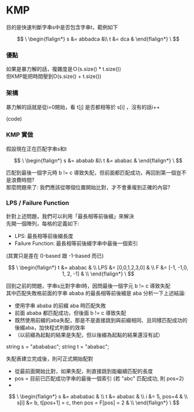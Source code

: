 # KMP
目的是快速判斷字串s中是否包含字串t，範例如下 

$$
\
\begin{flalign*}
s &= abbadca &\\
t &= dca &
\end{flalign*}
\
$$

### 優點
如果是暴力解的話，複雜度是Ｏ(s.size() * t.size()) <br>
但KMP能把時間壓到O(s.size() + t.size()) <br>

### 架構
暴力解的話就是從i=0開始，看 t[j] 是否都相等於 s[i] ，沒有的話i++

(code)

### KMP 實做
假設現在正在匹配字串s和t 

$$
\
\begin{flalign*}
s &= ababab &\\
t &= ababac &
\end{flalign*}
\
$$

匹配到最後一個字元時 b != c 導致失配，但前面都匹配成功，再回到第一個豈不是浪費時間? <br>
那麼問題來了: 我們應該從哪個位置開始比對，才不會重複到正確的內容?

### LPS / Failure Function
針對上述問題，我們可以利用「最長相等前後綴」來解決 <br>
先開一個陣列，每格的定義如下:
- LPS: 最長相等前後綴長度
- Failure Function: 最長相等前後綴字串中最後一個索引 <br>

(其實只是差在 0-based 跟 -1-based 而已)

$$
\
\begin{flalign*}
t &= ababac & \\
LPS &=  [0,0,1,2,3,0] & \\
F &=  [-1, -1,0, 1, 2, -1] & \\
\end{flalign*}
\
$$

回到之前的問題，字串s比對字串t時，因問最後一個字元 b != c 導致失配 <br>
其中匹配失敗格前面的字串 ababa 的最長相等前後綴是 aba 
分析一下上述結論:
- 使用字串 ababa 的前綴 aba 時匹配失敗 
- 前面 ababa 都匹配成功，但後面 b != c 導致失配
- 既然使用前綴的aba失配，那是不是直接跳到與前綴相同、且同樣匹配成功的後綴aba，加快程式判斷的效率
- （以前綴為起點的結果是失配，但以後綴為起點的結果還沒有試）
<!--（依照匹配結果看，直接以後綴為起點匹配也沒有問題）
- （所以直接移就對了^^）-->

string s = "abababac";
string t = "ababac";

失配表建立完成後，則可正式開始配對
- 從最前面開始比對，如果失配，則直接跳到能繼續匹配的長度
- pos = 目前已匹配成功字串的最後一個索引 (若 "abc" 匹配成功, 則 pos=2)
- 
$$
\
\begin{flalign*}
s &= abababac & \\
t &= ababac & \\
i &= 5, pos=4 & \\
s[i] &= b, t[pos+1] = c, then pos = F[pos] = 2 & \\
\end{flalign*}
\
$$
